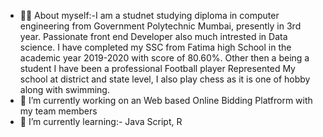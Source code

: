 

- 🧑‍🎓 About myself:-I am a studnet studying diploma in computer engineering from Government Polytechnic Mumbai, presently in 3rd year. Passionate front end Developer also much intrested in Data science. I have completed my SSC from Fatima high School in the academic year 2019-2020 with score of 80.60%. Other then a being a student I have been a professional Football player Represented My school at district and state level, I also play chess as it is one of hobby along with swimming. 
- 🔭 I’m currently working on an Web based Online Bidding Platfrorm with my team members
- 🌱 I’m currently learning:- Java Script, R 

